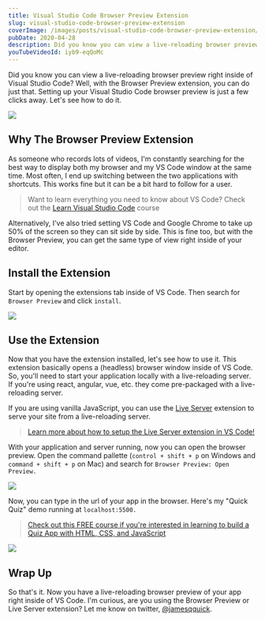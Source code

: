 ```yaml
---
title: Visual Studio Code Browser Preview Extension
slug: visual-studio-code-browser-preview-extension
coverImage: /images/posts/visual-studio-code-browser-preview-extension/cover.png
pubDate: 2020-04-28
description: Did you know you can view a live-reloading browser preview right inside of Visual Studio Code? Well, with the Browser Preview extension, you can do just that. Setting up your Visual Studio Code browser preview is just a few clicks away.
youTubeVideoId: iyb9-eqQoMc
---
```


Did you know you can view a live-reloading browser preview right inside of Visual Studio Code? Well, with the Browser Preview extension, you can do just that. Setting up your Visual Studio Code browser preview is just a few clicks away. Let's see how to do it.

![](/images/posts/visual-studio-code-browser-preview-extension/1.png)

## Why The Browser Preview Extension

As someone who records lots of videos, I'm constantly searching for the best way to display both my browser and my VS Code window at the same time. Most often, I end up switching between the two applications with shortcuts. This works fine but it can be a bit hard to follow for a user.

> Want to learn everything you need to know about VS Code? Check out the [Learn Visual Studio Code](https://www.udemy.com/course/learn-visual-studio-code/) course

Alternatively, I've also tried setting VS Code and Google Chrome to take up 50% of the screen so they can sit side by side. This is fine too, but with the Browser Preview, you can get the same type of view right inside of your editor.

## Install the Extension

Start by opening the extensions tab inside of VS Code. Then search for `Browser Preview` and click `install`.

![](/images/posts/visual-studio-code-browser-preview-extension/2.png)

## Use the Extension

Now that you have the extension installed, let's see how to use it. This extension basically opens a (headless) browser window inside of VS Code. So, you'll need to start your application locally with a live-reloading server. If you're using react, angular, vue, etc. they come pre-packaged with a live-reloading server.

If you are using vanilla JavaScript, you can use the [Live Server](https://marketplace.visualstudio.com/items?itemName=ritwickdey.LiveServer) extension to serve your site from a live-reloading server.

> [Learn more about how to setup the Live Server extension in VS Code!](https://www.youtube.com/watch?v=WzE0yqwbdgU)

With your application and server running, now you can open the browser preview. Open the command pallette (`control + shift + p` on Windows and `command + shift + p` on Mac) and search for `Browser Preview: Open Preview.`

![](/images/posts/visual-studio-code-browser-preview-extension/3.png)

Now, you can type in the url of your app in the browser. Here's my "Quick Quiz" demo running at `localhost:5500.`

> [Check out this FREE course if you're interested in learning to build a Quiz App with HTML, CSS, and JavaScript](https://www.youtube.com/watch?v=u98ROZjBWy8&list=PLDlWc9AfQBfZIkdVaOQXi1tizJeNJipEx)

![](/images/posts/visual-studio-code-browser-preview-extension/4.png)

## Wrap Up

So that's it. Now you have a live-reloading browser preview of your app right inside of VS Code. I'm curious, are you using the Browser Preview or Live Server extension? Let me know on twitter, [@jamesqquick](https://www.twitter.com/jamesqquick).
